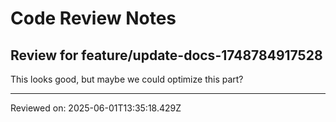 # Code Review Notes

## Review for feature/update-docs-1748784917528

This looks good, but maybe we could optimize this part?

---
Reviewed on: 2025-06-01T13:35:18.429Z